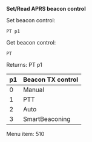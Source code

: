 __Set/Read APRS beacon control__

Set beacon control:

	PT p1

Get beacon control:

	PT

Returns: PT p1

| p1  | Beacon TX control |
| --- | --- |
| 0 | Manual         |
| 1 | PTT            |
| 2 | Auto           |
| 3 | SmartBeaconing |

Menu item: 510

